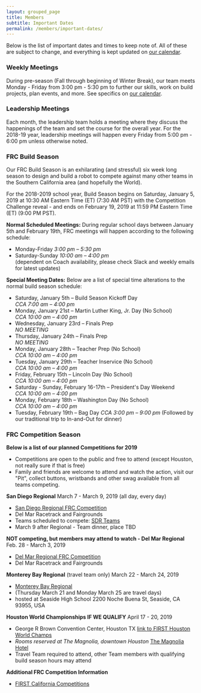 ```yaml
---
layout: grouped_page
title: Members
subtitle: Important Dates
permalink: /members/important-dates/
---
```


Below is the list of important dates and times to keep note of. All of these are subject to change, and everything is kept updated on [our calendar](/members/calendar/).

### Weekly Meetings

During pre-season (Fall through beginning of Winter Break), our team meets Monday - Friday from 3:00 pm - 5:30 pm to further our skills, work on build projects, plan events, and more. See specifics on [our calendar](/members/calendar/).

### Leadership Meetings

Each month, the leadership team holds a meeting where they discuss the happenings of the team and set the course for the overall year. For the 2018-19 year, leadership meetings will happen every Friday from 5:00 pm - 6:00 pm unless otherwise noted.

<!--
**Self-Nominations Open:** May 2nd, 2016  
**Self-Nominations Close:** May 13th, 2016  
**Election Day:** May 20th, 2016
-->

### FRC Build Season

Our FRC Build Season is an exhilarating (and stressful) six week long season to design and build a robot to compete against many other teams in the Southern California area (and hopefully the World).

For the 2018-2019 school year, Build Season begins on Saturday, January 5, 2019 at 10:30 AM Eastern Time (ET) (7:30 AM PST) with the Competition Challenge reveal - and ends on February 19, 2019 at 11:59 PM Eastern Time (ET) (9:00 PM PST).

**Normal Scheduled Meetings:** During regular school days between January 5th and February 19th, FRC meetings will happen according to the following schedule:

+ Monday-Friday *3:00 pm – 5:30 pm*
+ Saturday-Sunday *10:00 am – 4:00 pm*  
(dependent on Coach availability, please check Slack and weekly emails for latest updates)

**Special Meeting Dates:** Below are a list of special time alterations to the normal build season schedule:

+ Saturday, January 5th – Build Season Kickoff Day  
*CCA 7:00 am – 4:00 pm*  
+ Monday, January 21st – Martin Luther King, Jr. Day (No School)  
*CCA 10:00 am – 4:00 pm*  
+ Wednesday, January 23rd – Finals Prep  
*NO MEETING*  
+ Thursday, January 24th – Finals Prep  
*NO MEETING*  
+ Monday, January 28th – Teacher Prep (No School)  
*CCA 10:00 am – 4:00 pm*  
+ Tuesday, January 29th – Teacher Inservice (No School)  
*CCA 10:00 am – 4:00 pm*  
+ Friday, February 15th – Lincoln Day (No School)  
*CCA 10:00 am – 4:00 pm*  
+ Saturday - Sunday, February 16-17th – President's Day Weekend  
*CCA 10:00 am – 4:00 pm*  
+ Monday, February 18th – Washington Day (No School)  
*CCA 10:00 am – 4:00 pm*  
+ Tuesday, February 19th – Bag Day
*CCA 3:00 pm – 9:00 pm*  (Followed by our traditional trip to In-and-Out for dinner)

### FRC Competition Season

**Below is a list of our planned Competitions for 2019**
+ Competitions are open to the public and free to attend (except Houston, not really sure if that is free)
+ Family and friends are welcome to attend and watch the action, visit our "Pit", collect buttons, wristbands and other swag available from all teams competing.

**San Diego Regional**  March 7 - March 9, 2019 (all day, every day)
+ [San Diego Regional FRC Competition](http://casd.cafirst.org/)
+ Del Mar Racetrack and Fairgrounds
+ Teams scheduled to compete: [SDR Teams](https://www.thebluealliance.com/event/2019casd)
+ March 9 after Regional - Team dinner, place TBD

**NOT competing, but members may attend to watch - Del Mar Regional**  Feb. 28 - March 3, 2019
+ [Del Mar Regional FRC Competition](https://www.thebluealliance.com/event/2019cadm)
+ Del Mar Racetrack and Fairgrounds

**Monterey Bay Regional** (travel team only) March 22 - March 24, 2019  
+ [Monterey Bay Regional](https://frc-events.firstinspires.org/2019/CAMB)
+ (Thursday March 21 and Monday March 25 are travel days)
+ hosted at Seaside High School  2200 Noche Buena St, Seaside, CA 93955, USA

**Houston World Championships IF WE QUALIFY** April 17 - 20, 2019
+ George R Brown Convention Center, Houston TX    [link to FIRST Houston World Champs](https://www.firstchampionship.org/houston-home)
+ *Rooms reserved at The Magnolia, downtown Houston*  [The Magnolia Hotel](https://magnoliahotels.com/houston/)
+ Travel Team required to attend, other Team members with qualifying build season hours may attend

**Additional FRC Competition Information**
+ [FIRST California Competitions](http://cafirst.org/programs/first-robotics-competition/)
